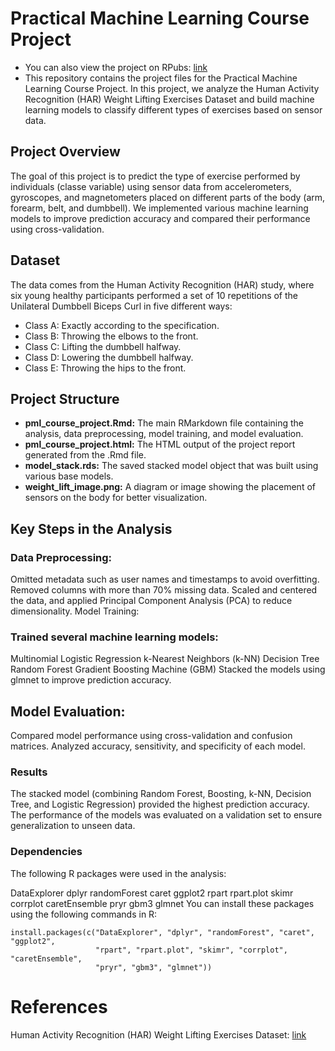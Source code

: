 # Practical Machine Learning Course Project

* You can also view the project on RPubs: [link](https://rpubs.com/mfcaglar/1220498)
* This repository contains the project files for the Practical Machine Learning Course Project. In this project, we analyze the Human Activity Recognition (HAR) Weight Lifting Exercises Dataset and build machine learning models to classify different types of exercises based on sensor data.

## Project Overview

The goal of this project is to predict the type of exercise performed by individuals (classe variable) using sensor data from accelerometers, gyroscopes, and magnetometers placed on different parts of the body (arm, forearm, belt, and dumbbell). We implemented various machine learning models to improve prediction accuracy and compared their performance using cross-validation.

## Dataset

The data comes from the Human Activity Recognition (HAR) study, where six young healthy participants performed a set of 10 repetitions of the Unilateral Dumbbell Biceps Curl in five different ways:

* Class A: Exactly according to the specification.
* Class B: Throwing the elbows to the front.
* Class C: Lifting the dumbbell halfway.
* Class D: Lowering the dumbbell halfway.
* Class E: Throwing the hips to the front.

## Project Structure

* **pml_course_project.Rmd:** The main RMarkdown file containing the analysis, data preprocessing, model training, and model evaluation.
* **pml_course_project.html:** The HTML output of the project report generated from the .Rmd file.
* **model_stack.rds:** The saved stacked model object that was built using various base models.
* **weight_lift_image.png:** A diagram or image showing the placement of sensors on the body for better visualization.

## Key Steps in the Analysis

### Data Preprocessing:

Omitted metadata such as user names and timestamps to avoid overfitting.
Removed columns with more than 70% missing data.
Scaled and centered the data, and applied Principal Component Analysis (PCA) to reduce dimensionality.
Model Training:

### Trained several machine learning models:

Multinomial Logistic Regression
k-Nearest Neighbors (k-NN)
Decision Tree
Random Forest
Gradient Boosting Machine (GBM)
Stacked the models using glmnet to improve prediction accuracy.

## Model Evaluation:

Compared model performance using cross-validation and confusion matrices.
Analyzed accuracy, sensitivity, and specificity of each model.

### Results

The stacked model (combining Random Forest, Boosting, k-NN, Decision Tree, and Logistic Regression) provided the highest prediction accuracy. The performance of the models was evaluated on a validation set to ensure generalization to unseen data.

### Dependencies

The following R packages were used in the analysis:

DataExplorer
dplyr
randomForest
caret
ggplot2
rpart
rpart.plot
skimr
corrplot
caretEnsemble
pryr
gbm3
glmnet
You can install these packages using the following commands in R:

```
install.packages(c("DataExplorer", "dplyr", "randomForest", "caret", "ggplot2", 
                   "rpart", "rpart.plot", "skimr", "corrplot", "caretEnsemble", 
                   "pryr", "gbm3", "glmnet"))
```

# References
Human Activity Recognition (HAR) Weight Lifting Exercises Dataset: [link](https://web.archive.org/web/20161224072740/http:/groupware.les.inf.puc-rio.br/har)


